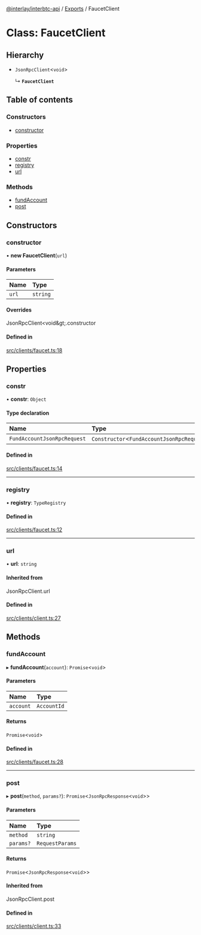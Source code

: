 [@interlay/interbtc-api](/README.md) / [Exports](/modules.md) / FaucetClient

# Class: FaucetClient

## Hierarchy

- `JsonRpcClient`<`void`\>

  ↳ **`FaucetClient`**

## Table of contents

### Constructors

- [constructor](/classes/FaucetClient.md#constructor)

### Properties

- [constr](/classes/FaucetClient.md#constr)
- [registry](/classes/FaucetClient.md#registry)
- [url](/classes/FaucetClient.md#url)

### Methods

- [fundAccount](/classes/FaucetClient.md#fundaccount)
- [post](/classes/FaucetClient.md#post)

## Constructors

### constructor

• **new FaucetClient**(`url`)

#### Parameters

| Name | Type |
| :------ | :------ |
| `url` | `string` |

#### Overrides

JsonRpcClient&lt;void\&gt;.constructor

#### Defined in

[src/clients/faucet.ts:18](https://github.com/interlay/interbtc-api/blob/5eab153/src/clients/faucet.ts#L18)

## Properties

### constr

• **constr**: `Object`

#### Type declaration

| Name | Type |
| :------ | :------ |
| `FundAccountJsonRpcRequest` | `Constructor`<`FundAccountJsonRpcRequest`\> |

#### Defined in

[src/clients/faucet.ts:14](https://github.com/interlay/interbtc-api/blob/5eab153/src/clients/faucet.ts#L14)

___

### registry

• **registry**: `TypeRegistry`

#### Defined in

[src/clients/faucet.ts:12](https://github.com/interlay/interbtc-api/blob/5eab153/src/clients/faucet.ts#L12)

___

### url

• **url**: `string`

#### Inherited from

JsonRpcClient.url

#### Defined in

[src/clients/client.ts:27](https://github.com/interlay/interbtc-api/blob/5eab153/src/clients/client.ts#L27)

## Methods

### fundAccount

▸ **fundAccount**(`account`): `Promise`<`void`\>

#### Parameters

| Name | Type |
| :------ | :------ |
| `account` | `AccountId` |

#### Returns

`Promise`<`void`\>

#### Defined in

[src/clients/faucet.ts:28](https://github.com/interlay/interbtc-api/blob/5eab153/src/clients/faucet.ts#L28)

___

### post

▸ **post**(`method`, `params?`): `Promise`<`JsonRpcResponse`<`void`\>\>

#### Parameters

| Name | Type |
| :------ | :------ |
| `method` | `string` |
| `params?` | `RequestParams` |

#### Returns

`Promise`<`JsonRpcResponse`<`void`\>\>

#### Inherited from

JsonRpcClient.post

#### Defined in

[src/clients/client.ts:33](https://github.com/interlay/interbtc-api/blob/5eab153/src/clients/client.ts#L33)
